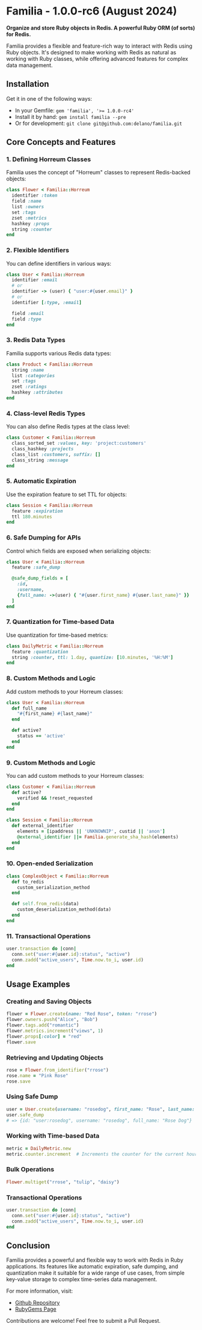 # Familia - 1.0.0-rc6 (August 2024)

**Organize and store Ruby objects in Redis. A powerful Ruby ORM (of sorts) for Redis.**

Familia provides a flexible and feature-rich way to interact with Redis using Ruby objects. It's designed to make working with Redis as natural as working with Ruby classes, while offering advanced features for complex data management.

## Installation


Get it in one of the following ways:

* In your Gemfile: `gem 'familia', '>= 1.0.0-rc4'`
* Install it by hand: `gem install familia --pre`
* Or for development: `git clone git@github.com:delano/familia.git`


## Core Concepts and Features

### 1. Defining Horreum Classes

Familia uses the concept of "Horreum" classes to represent Redis-backed objects:

```ruby
class Flower < Familia::Horreum
  identifier :token
  field :name
  list :owners
  set :tags
  zset :metrics
  hashkey :props
  string :counter
end
```

### 2. Flexible Identifiers

You can define identifiers in various ways:

```ruby
class User < Familia::Horreum
  identifier :email
  # or
  identifier -> (user) { "user:#{user.email}" }
  # or
  identifier [:type, :email]

  field :email
  field :type
end
```

### 3. Redis Data Types

Familia supports various Redis data types:

```ruby
class Product < Familia::Horreum
  string :name
  list :categories
  set :tags
  zset :ratings
  hashkey :attributes
end
```

### 4. Class-level Redis Types

You can also define Redis types at the class level:

```ruby
class Customer < Familia::Horreum
  class_sorted_set :values, key: 'project:customers'
  class_hashkey :projects
  class_list :customers, suffix: []
  class_string :message
end
```

### 5. Automatic Expiration

Use the expiration feature to set TTL for objects:

```ruby
class Session < Familia::Horreum
  feature :expiration
  ttl 180.minutes
end
```

### 6. Safe Dumping for APIs

Control which fields are exposed when serializing objects:

```ruby
class User < Familia::Horreum
  feature :safe_dump

  @safe_dump_fields = [
    :id,
    :username,
    {full_name: ->(user) { "#{user.first_name} #{user.last_name}" }}
  ]
end
```

### 7. Quantization for Time-based Data

Use quantization for time-based metrics:

```ruby
class DailyMetric < Familia::Horreum
  feature :quantization
  string :counter, ttl: 1.day, quantize: [10.minutes, '%H:%M']
end
```

### 8. Custom Methods and Logic

Add custom methods to your Horreum classes:

```ruby
class User < Familia::Horreum
  def full_name
    "#{first_name} #{last_name}"
  end

  def active?
    status == 'active'
  end
end
```

### 9. Custom Methods and Logic

You can add custom methods to your Horreum classes:

```ruby
class Customer < Familia::Horreum
  def active?
    verified && !reset_requested
  end
end

class Session < Familia::Horreum
  def external_identifier
    elements = [ipaddress || 'UNKNOWNIP', custid || 'anon']
    @external_identifier ||= Familia.generate_sha_hash(elements)
  end
end
```
### 10. Open-ended Serialization

```ruby
class ComplexObject < Familia::Horreum
  def to_redis
    custom_serialization_method
  end

  def self.from_redis(data)
    custom_deserialization_method(data)
  end
end
```

### 11. Transactional Operations

```ruby
user.transaction do |conn|
  conn.set("user:#{user.id}:status", "active")
  conn.zadd("active_users", Time.now.to_i, user.id)
end
```


## Usage Examples

### Creating and Saving Objects

```ruby
flower = Flower.create(name: "Red Rose", token: "rrose")
flower.owners.push("Alice", "Bob")
flower.tags.add("romantic")
flower.metrics.increment("views", 1)
flower.props[:color] = "red"
flower.save
```

### Retrieving and Updating Objects

```ruby
rose = Flower.from_identifier("rrose")
rose.name = "Pink Rose"
rose.save
```

### Using Safe Dump

```ruby
user = User.create(username: "rosedog", first_name: "Rose", last_name: "Dog")
user.safe_dump
# => {id: "user:rosedog", username: "rosedog", full_name: "Rose Dog"}
```

### Working with Time-based Data

```ruby
metric = DailyMetric.new
metric.counter.increment  # Increments the counter for the current hour
```

### Bulk Operations

```ruby
Flower.multiget("rrose", "tulip", "daisy")
```

### Transactional Operations

```ruby
user.transaction do |conn|
  conn.set("user:#{user.id}:status", "active")
  conn.zadd("active_users", Time.now.to_i, user.id)
end
```

## Conclusion

Familia provides a powerful and flexible way to work with Redis in Ruby applications. Its features like automatic expiration, safe dumping, and quantization make it suitable for a wide range of use cases, from simple key-value storage to complex time-series data management.

For more information, visit:
- [Github Repository](https://github.com/delano/familia)
- [RubyGems Page](https://rubygems.org/gems/familia)

Contributions are welcome! Feel free to submit a Pull Request.
